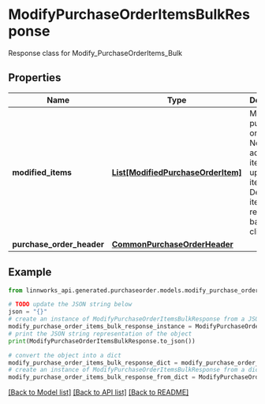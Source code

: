 # ModifyPurchaseOrderItemsBulkResponse

Response class for Modify_PurchaseOrderItems_Bulk

## Properties

Name | Type | Description | Notes
------------ | ------------- | ------------- | -------------
**modified_items** | [**List[ModifiedPurchaseOrderItem]**](ModifiedPurchaseOrderItem.md) | Modified purchase order items. Newly added items, updated items. Deleted items not returned back to the client. | [optional] 
**purchase_order_header** | [**CommonPurchaseOrderHeader**](CommonPurchaseOrderHeader.md) |  | [optional] 

## Example

```python
from linnworks_api.generated.purchaseorder.models.modify_purchase_order_items_bulk_response import ModifyPurchaseOrderItemsBulkResponse

# TODO update the JSON string below
json = "{}"
# create an instance of ModifyPurchaseOrderItemsBulkResponse from a JSON string
modify_purchase_order_items_bulk_response_instance = ModifyPurchaseOrderItemsBulkResponse.from_json(json)
# print the JSON string representation of the object
print(ModifyPurchaseOrderItemsBulkResponse.to_json())

# convert the object into a dict
modify_purchase_order_items_bulk_response_dict = modify_purchase_order_items_bulk_response_instance.to_dict()
# create an instance of ModifyPurchaseOrderItemsBulkResponse from a dict
modify_purchase_order_items_bulk_response_from_dict = ModifyPurchaseOrderItemsBulkResponse.from_dict(modify_purchase_order_items_bulk_response_dict)
```
[[Back to Model list]](../README.md#documentation-for-models) [[Back to API list]](../README.md#documentation-for-api-endpoints) [[Back to README]](../README.md)


